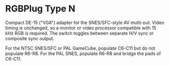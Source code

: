 # RGBPlug Type N
Compact DE-15 ("VGA") adapter for the SNES/SFC-style AV multi-out. Video timing is unchanged, so a monitor or video processor compatible with 15 kHz RGB is required. The switch toggles between separate H/V sync or composite sync output.

For the NTSC SNES/SFC or PAL GameCube, populate C6-C11 but do not populate R6-R8. For the PAL SNES, populate R6-R8 and bridge the pads of C6-C11.
